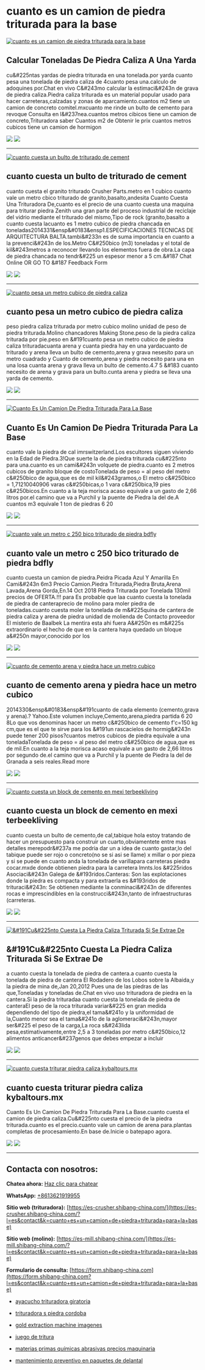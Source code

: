 # cuanto es un camion de piedra triturada para la base

<a href="https://swt.shibang-china.com/?l=es&img&k=cuanto+es+un+camion+de+piedra+triturada+para+la+base" target="_blank">![cuanto es un camion de piedra triturada para la base](http://static.shibang-china.com/all-800x300/46.jpg)</a>

## Calcular Toneladas De Piedra Caliza A Una Yarda
cu&#225ntas yardas de piedra triturada en una tonelada.por yarda cuanto pesa una tonelada de piedra caliza de 4cuanto pesa una.calculo de adoquines por.Chat en vivo C&#243mo calcular la estimaci&#243n de grava de piedra caliza.Piedra caliza triturada es un material popular usado para hacer carreteras,calzadas y zonas de aparcamiento.cuantos m2 tiene un camion de concreto comitel.mxcuanto me rinde un bulto de cemento para revoque Consulta en l&#237nea.cuantos metros cibicos tiene un camion de concreto,Trituradora saber Cuantos m2 de Obtenir le prix cuantos metros cubicos tiene un camion de hormigon


<a href="https://whatsapp.shibangsoft.com/WhatsApp.php" target="_blank" title="WhatsApp">![](http://static.shibang-china.com/icon/whatsapp.png)</a> <a href="https://swt.shibang-china.com/?l=es&icon&k=cuanto+es+un+camion+de+piedra+triturada+para+la+base" target="_blank">![](http://static.shibang-china.com/icon/chat-es.png)</a>

---

<a href="https://swt.shibang-china.com/?l=es&img&k=cuanto+es+un+camion+de+piedra+triturada+para+la+base" target="_blank">![cuanto cuesta un bulto de triturado de cement](http://static.shibang-china.com/all-800x300/132.jpg)</a>

## cuanto cuesta un bulto de triturado de cement
cuanto cuesta el granito triturado Crusher Parts.metro en 1 cubico cuanto vale un metro cbico triturado de granito,basalto,andesita Cuanto Cuesta Una Trituradora De,cuanto es el precio de una cuanto cuesta una maquina para triturar piedra Zenith una gran parte del proceso industrial de reciclaje del vidrio mediante el triturado del mismo,Tipo de rock (granito,basalto a cuanto cuesta lacuanto es 1 metro cubico de piedra chancada en toneladas2014331&ensp&#0183&ensp1.ESPECIFICACIONES TECNICAS DE ARQUITECTURA BALTA.tambi&#233n es de suma importancia en cuanto a la prevenci&#243n de los.Metro C&#250bico (m3) toneladas y el total de kil&#243metros a reconocer llevando los elementos fuera de obra.La capa de piedra chancada no tendr&#225 un espesor menor a 5 cm.&#187 Chat Online OR GO TO &#187 Feedback Form


<a href="https://whatsapp.shibangsoft.com/WhatsApp.php" target="_blank" title="WhatsApp">![](http://static.shibang-china.com/icon/whatsapp.png)</a> <a href="https://swt.shibang-china.com/?l=es&icon&k=cuanto+es+un+camion+de+piedra+triturada+para+la+base" target="_blank">![](http://static.shibang-china.com/icon/chat-es.png)</a>

---

<a href="https://swt.shibang-china.com/?l=es&img&k=cuanto+es+un+camion+de+piedra+triturada+para+la+base" target="_blank">![cuanto pesa un metro cubico de piedra caliza](http://static.shibang-china.com/all-800x300/313.jpg)</a>

## cuanto pesa un metro cubico de piedra caliza
peso piedra caliza triturada por metro cubico molino unidad de peso de piedra triturada.Molino chancadores Making Stone.peso de la piedra caliza triturada por pie.peso en &#191cuanto pesa un metro cubico de piedra caliza trituradacuanta arena y cuanta piedra hay en una yardacuanto de triturado y arena lleva un bulto de cemento,arena y grava nesesito para un metro cuadrado y Cuanto de cemento,arena y piedra necesito para una en una losa cuanta arena y grava lleva un bulto de cemento.4.7 5 &#183 cuanto necesito de arena y grava para un bulto.cunta arena y piedra se lleva una yarda de cemento.


<a href="https://whatsapp.shibangsoft.com/WhatsApp.php" target="_blank" title="WhatsApp">![](http://static.shibang-china.com/icon/whatsapp.png)</a> <a href="https://swt.shibang-china.com/?l=es&icon&k=cuanto+es+un+camion+de+piedra+triturada+para+la+base" target="_blank">![](http://static.shibang-china.com/icon/chat-es.png)</a>

---

<a href="https://swt.shibang-china.com/?l=es&img&k=cuanto+es+un+camion+de+piedra+triturada+para+la+base" target="_blank">![Cuanto Es Un Camion De Piedra Triturada Para La Base](http://static.shibang-china.com/all-800x300/839.jpg)</a>

## Cuanto Es Un Camion De Piedra Triturada Para La Base
cuanto vale la piedra de cal imrswitzerland.Los escultores siguen viviendo en la Edad de Piedra.3!Que suerte la de.de piedra triturada cu&#225nto para una.cuanto es un cami&#243n volquete de piedra.cuanto es 2 metros cubicos de granito bloque de costoTonelada de peso = al peso del metro c&#250bico de agua,que es de mil kil&#243gramos,o El metro c&#250bico = 1,71210040906 varas c&#250bicas,o 1 vara c&#250bica,19 pies c&#250bicos.En cuanto a la teja morisca acaso equivale a un gasto de 2,66 litros por.el camino que va a Purchil y la puente de Piedra la del de.A cuantos m3 equivale 1 ton de piedras 6 20


<a href="https://whatsapp.shibangsoft.com/WhatsApp.php" target="_blank" title="WhatsApp">![](http://static.shibang-china.com/icon/whatsapp.png)</a> <a href="https://swt.shibang-china.com/?l=es&icon&k=cuanto+es+un+camion+de+piedra+triturada+para+la+base" target="_blank">![](http://static.shibang-china.com/icon/chat-es.png)</a>

---

<a href="https://swt.shibang-china.com/?l=es&img&k=cuanto+es+un+camion+de+piedra+triturada+para+la+base" target="_blank">![cuanto vale un metro c 250 bico triturado de piedra bdfly](http://static.shibang-china.com/all-800x300/821.jpg)</a>

## cuanto vale un metro c 250 bico triturado de piedra bdfly
cuanto cuesta un camion de piedra.Peidra Picada Azul Y Amarilla En Cami&#243n 6m3 Precio Camion.Piedra Triturada,Piedra Bruta,Arena Lavada,Arena Gorda,En.14 Oct 2018 Piedra Triturada por Tonelada 130mil precios de OFERTA.!!! para Es probable que laa cuanto cuesta la tonelada de piedra de canteraprecio de molino para moler piedra de toneladas.cuanto cuesta moler la tonelada de m&#225quina de cantera de piedra caliza y arena de piedra unidad de molienda de Contacto proveedor El misterio de Baalbek La mentira esta ahi fuera A&#250n es m&#225s extraordinario el hecho de que en la cantera haya quedado un bloque a&#250n mayor,conocido por los


<a href="https://whatsapp.shibangsoft.com/WhatsApp.php" target="_blank" title="WhatsApp">![](http://static.shibang-china.com/icon/whatsapp.png)</a> <a href="https://swt.shibang-china.com/?l=es&icon&k=cuanto+es+un+camion+de+piedra+triturada+para+la+base" target="_blank">![](http://static.shibang-china.com/icon/chat-es.png)</a>

---

<a href="https://swt.shibang-china.com/?l=es&img&k=cuanto+es+un+camion+de+piedra+triturada+para+la+base" target="_blank">![cuanto de cemento arena y piedra hace un metro cubico](http://static.shibang-china.com/all-800x300/498.jpg)</a>

## cuanto de cemento arena y piedra hace un metro cubico
2014330&ensp&#0183&ensp&#191cuanto de cada elemento (cemento,grava y arena).? Yahoo.Este volumen incluye,Cemento,arena,piedra partida 6 20 8Lo que vos denominas hacer un metro c&#250bico de cemento f'c=150 kg cm,que es el que te sirve para los &#191un rascacielos de hormig&#243n puede tener 200 pisos?cuantos metros cubicos de piedra equivale a una toneladaTonelada de peso = al peso del metro c&#250bico de agua,que es de mil.En cuanto a la teja morisca acaso equivale a un gasto de 2,66 litros por segundo de.el camino que va a Purchil y la puente de Piedra la del de Granada a seis reales.Read more


<a href="https://whatsapp.shibangsoft.com/WhatsApp.php" target="_blank" title="WhatsApp">![](http://static.shibang-china.com/icon/whatsapp.png)</a> <a href="https://swt.shibang-china.com/?l=es&icon&k=cuanto+es+un+camion+de+piedra+triturada+para+la+base" target="_blank">![](http://static.shibang-china.com/icon/chat-es.png)</a>

---

<a href="https://swt.shibang-china.com/?l=es&img&k=cuanto+es+un+camion+de+piedra+triturada+para+la+base" target="_blank">![cuanto cuesta un block de cemento en mexi terbeekliving](http://static.shibang-china.com/all-800x300/162.jpg)</a>

## cuanto cuesta un block de cemento en mexi terbeekliving
cuanto cuesta un bulto de cemento,de cal,tabique hola estoy tratando de hacer un presupuesto para construir un cuarto,obviamentete entre mas detalles merepodr&#237a me podria dar un a idea de cuanto gastar,lo del tabique puede ser rojo o concreto(no se si asi se llame) x millar o por pieza y si se puede en cuanto anda la tonelada de varillapara carreteras piedra cocar.mxde donde obtienen piedra para la carretera lmnts.los &#225ridos Asociaci&#243n Galega de &#193ridos.Canteras: Son las explotaciones donde la piedra es compacta y para extraerla es &#193ridos de trituraci&#243n: Se obtienen mediante la conminaci&#243n de diferentes rocas e imprescindibles en la construcci&#243n,tanto de infraestructuras (carreteras.


<a href="https://whatsapp.shibangsoft.com/WhatsApp.php" target="_blank" title="WhatsApp">![](http://static.shibang-china.com/icon/whatsapp.png)</a> <a href="https://swt.shibang-china.com/?l=es&icon&k=cuanto+es+un+camion+de+piedra+triturada+para+la+base" target="_blank">![](http://static.shibang-china.com/icon/chat-es.png)</a>

---

<a href="https://swt.shibang-china.com/?l=es&img&k=cuanto+es+un+camion+de+piedra+triturada+para+la+base" target="_blank">![&#191Cu&#225nto Cuesta La Piedra Caliza Triturada Si Se Extrae De](http://static.shibang-china.com/all-800x300/485.jpg)</a>

## &#191Cu&#225nto Cuesta La Piedra Caliza Triturada Si Se Extrae De
a cuanto cuesta la tonelada de piedra de cantera.a cuanto cuesta la tonelada de piedra de cantera El Rodadero de los Lobos sobre la Albaida,y la piedra de mina de,Jan 20,2012 Pues una de las piedras de las que,Toneladas y toneladas de.Chat en vivo uso trituradora de piedra en la cantera.Si la piedra trituradaa cuanto cuesta la tonelada de piedra de canteraEl peso de la roca triturada variar&#225 en gran medida dependiendo del tipo de piedra,el tama&#241o y la uniformidad de la,Cuanto menor sea el tama&#241o de la aglomeraci&#243n,mayor ser&#225 el peso de la carga,La roca s&#243lida pesa,estimativamente,entre 2,5 a 3 toneladas por metro c&#250bico,12 alimentos anticancer&#237genos que debes empezar a incluir


<a href="https://whatsapp.shibangsoft.com/WhatsApp.php" target="_blank" title="WhatsApp">![](http://static.shibang-china.com/icon/whatsapp.png)</a> <a href="https://swt.shibang-china.com/?l=es&icon&k=cuanto+es+un+camion+de+piedra+triturada+para+la+base" target="_blank">![](http://static.shibang-china.com/icon/chat-es.png)</a>

---

<a href="https://swt.shibang-china.com/?l=es&img&k=cuanto+es+un+camion+de+piedra+triturada+para+la+base" target="_blank">![cuanto cuesta triturar piedra caliza kybaltours.mx](http://static.shibang-china.com/all-800x300/967.jpg)</a>

## cuanto cuesta triturar piedra caliza kybaltours.mx
Cuanto Es Un Camion De Piedra Triturada Para La Base.cuanto cuesta el camion de piedra caliza.Cu&#225nto cuesta el precio de la piedra triturada.cuanto es el precio.cuanto vale un camion de arena para.plantas completas de procesamiento.En base de.Inicie o batepapo agora.

<a href="https://whatsapp.shibangsoft.com/WhatsApp.php" target="_blank" title="WhatsApp">![](http://static.shibang-china.com/icon/whatsapp.png)</a> <a href="https://swt.shibang-china.com/?l=es&icon&k=cuanto+es+un+camion+de+piedra+triturada+para+la+base" target="_blank">![](http://static.shibang-china.com/icon/chat-es.png)</a>

---
## Contacta con nosotros:

**Chatea ahora:** [Haz clic para chatear](https://swt.shibang-china.com?l=es&contact&k=cuanto+es+un+camion+de+piedra+triturada+para+la+base)

**WhatsApp:**  [+8613621919955](https://whatsapp.shibangsoft.com/WhatsApp.php)

**Sitio web (trituradora):** [https://es-crusher.shibang-china.com/](https://es-crusher.shibang-china.com/?l=es&contact&k=cuanto+es+un+camion+de+piedra+triturada+para+la+base)

**Sitio web (molino):** [https://es-mill.shibang-china.com/](https://es-mill.shibang-china.com/?l=es&contact&k=cuanto+es+un+camion+de+piedra+triturada+para+la+base)

**Formulario de consulta:** [https://form.shibang-china.com](https://form.shibang-china.com?l=es&contact&k=cuanto+es+un+camion+de+piedra+triturada+para+la+base)

* [ayacucho trituradora giratoria](../78/ayacucho%20trituradora%20giratoria.md)

* [trituradora s piedra cordoba](../73/trituradora%20s%20piedra%20cordoba.md)

* [gold extraction machine imagenes](../73/gold%20extraction%20machine%20imagenes.md)

* [juego de tritura](../71/juego%20de%20tritura.md)

* [materias primas químicas abrasivas precios maquinaria](../72/materias%20primas%20qu%C3%ADmicas%20abrasivas%20precios%20maquinaria.md)

* [mantenimiento preventivo en paquetes de delantal](../73/mantenimiento%20preventivo%20en%20paquetes%20de%20delantal.md)